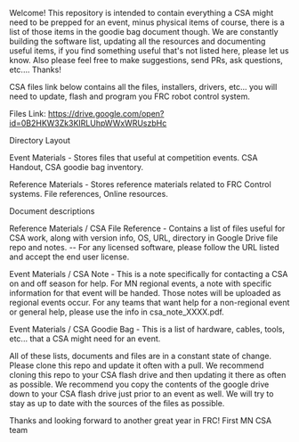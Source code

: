 Welcome! This repository is intended to contain everything a CSA might need to be prepped for an event, minus physical items of course, there is a list of those items in the goodie bag document though. We are constantly building the software list, updating all the resources and documenting useful items, if you find something useful that's not listed here, please let us know. Also please feel free to make suggestions, send PRs, ask questions, etc.... Thanks!

CSA files link below contains all the files, installers, drivers, etc... you will need to update, flash and program you FRC robot control system.

Files Link: https://drive.google.com/open?id=0B2HKW3Zk3KIRLUhpWWxWRUszbHc

Directory Layout

Event Materials - Stores files that useful at competition events. CSA Handout, CSA goodie bag inventory.

Reference Materials - Stores reference materials related to FRC Control systems. File references, Online resources.

Document descriptions

Reference Materials / CSA File Reference - Contains a list of files useful for CSA work, along with version info, OS, URL, directory in Google Drive file repo and notes. -- For any licensed software, please follow the URL listed and accept the end user license.

Event Materials / CSA Note - This is a note specifically for contacting a CSA on and off season for help. For MN regional events, a note with specific information for that event will be handed. Those notes will be uploaded as regional events occur. For any teams that want help for a non-regional event or general help, please use the info in csa_note_XXXX.pdf.

Event Materials / CSA Goodie Bag - This is a list of hardware, cables, tools, etc... that a CSA might need for an event.

All of these lists, documents and files are in a constant state of change. Please clone this repo and update it often with a pull. We recommend cloning this repo to your CSA flash drive and then updating it there as often as possible. We recommend you copy the contents of the google drive down to your CSA flash drive just prior to an event as well. We will try to stay as up to date with the sources of the files as possible.

Thanks and looking forward to another great year in FRC!
First MN CSA team
